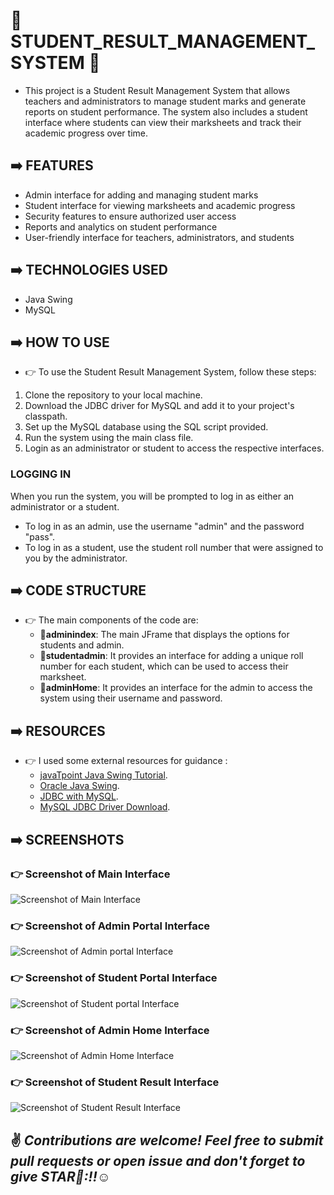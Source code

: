 # 📌 STUDENT_RESULT_MANAGEMENT_SYSTEM :european_post_office:

* This project is a Student Result Management System that allows teachers and administrators to manage student marks and generate reports on student performance. The system also includes a student interface where students can view their marksheets and track their academic progress over time.

## :arrow_right: FEATURES
* Admin interface for adding and managing student marks
* Student interface for viewing marksheets and academic progress
* Security features to ensure authorized user access
* Reports and analytics on student performance
* User-friendly interface for teachers, administrators, and students


## :arrow_right: TECHNOLOGIES USED
* Java Swing
* MySQL

## :arrow_right: HOW TO USE
* :point_right: To use the Student Result Management System, follow these steps:

1. Clone the repository to your local machine.
2. Download the JDBC driver for MySQL and add it to your project's classpath.
3. Set up the MySQL database using the SQL script provided.
4. Run the system using the main class file.
5. Login as an administrator or student to access the respective interfaces.

### LOGGING IN
 When you run the system, you will be prompted to log in as either an administrator or a student.

* To log in as an admin, use the username "admin" and the password "pass".
* To log in as a student, use the student roll number  that were assigned to you by the administrator.

## :arrow_right: CODE STRUCTURE
* :point_right: The main components of the code are: 
    * 📍**adminindex**: The main JFrame that displays the options for students and admin.
    * 📍**studentadmin**: It provides an interface for adding a unique roll number for each student, which can be used to access their marksheet.
    * 📍**adminHome**: It provides an interface for the admin to access the system using their username and password. 
 
## :arrow_right: RESOURCES
* :point_right: I used some external resources for guidance :
   * [javaTpoint Java Swing Tutorial](https://www.javatpoint.com/java-swing).
   * [Oracle Java Swing](https://docs.oracle.com/javase/tutorial/uiswing/index.html).
   * [JDBC with MySQL](https://www.geeksforgeeks.org/java-database-connectivity-with-mysql/).
   * [MySQL JDBC Driver Download](https://dev.mysql.com/downloads/connector/j/).
 
## :arrow_right: SCREENSHOTS
### :point_right: Screenshot of Main Interface
![Screenshot of Main Interface](./srmimages/mainframe.png)
### :point_right: Screenshot of Admin Portal Interface
![Screenshot of Admin portal Interface](./srmimages/adminportal.png)
### :point_right: Screenshot of Student Portal Interface
![Screenshot of Student portal Interface](./srmimages/resultportal.png)
### :point_right: Screenshot of Admin Home Interface
![Screenshot of Admin Home Interface](./srmimages/adminhome.png)
### :point_right: Screenshot of Student Result Interface
![Screenshot of Student Result Interface](./srmimages/studentresult.png)

 
 ## :v: ***Contributions are welcome! Feel free to submit pull requests or open issue and don't forget to give STAR🌟:!!***:relaxed:

 

    


